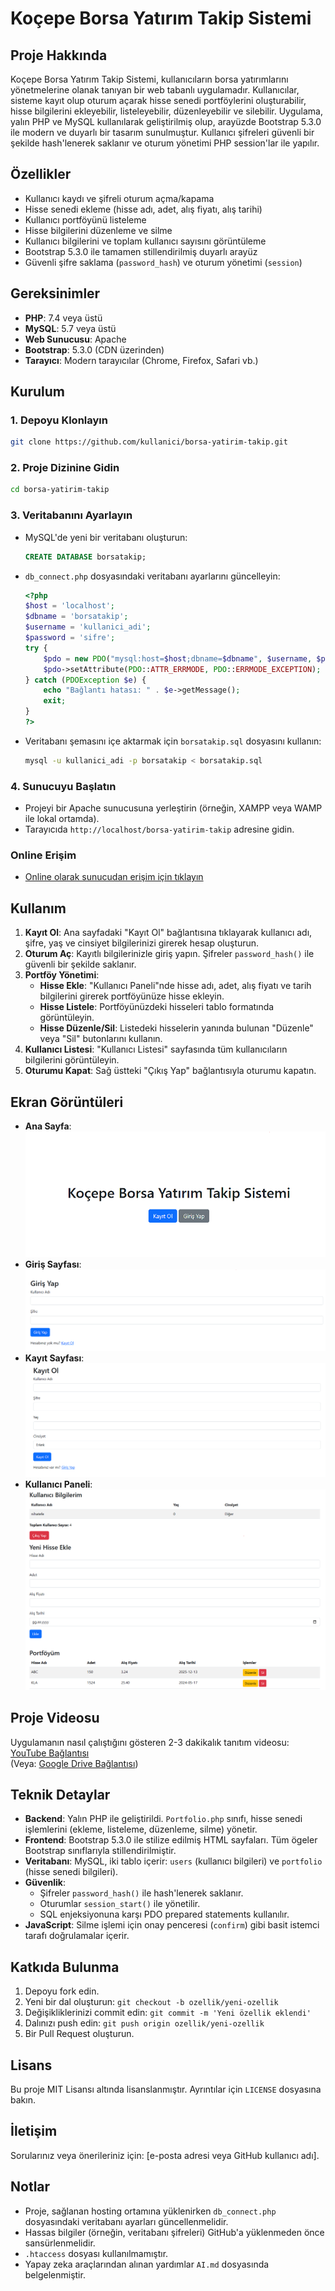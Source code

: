 # Koçepe Borsa Yatırım Takip Sistemi

## Proje Hakkında
Koçepe Borsa Yatırım Takip Sistemi, kullanıcıların borsa yatırımlarını yönetmelerine olanak tanıyan bir web tabanlı uygulamadır. Kullanıcılar, sisteme kayıt olup oturum açarak hisse senedi portföylerini oluşturabilir, hisse bilgilerini ekleyebilir, listeleyebilir, düzenleyebilir ve silebilir. Uygulama, yalın PHP ve MySQL kullanılarak geliştirilmiş olup, arayüzde Bootstrap 5.3.0 ile modern ve duyarlı bir tasarım sunulmuştur. Kullanıcı şifreleri güvenli bir şekilde hash'lenerek saklanır ve oturum yönetimi PHP session'lar ile yapılır.

## Özellikler
- Kullanıcı kaydı ve şifreli oturum açma/kapama
- Hisse senedi ekleme (hisse adı, adet, alış fiyatı, alış tarihi)
- Kullanıcı portföyünü listeleme
- Hisse bilgilerini düzenleme ve silme
- Kullanıcı bilgilerini ve toplam kullanıcı sayısını görüntüleme
- Bootstrap 5.3.0 ile tamamen stillendirilmiş duyarlı arayüz
- Güvenli şifre saklama (`password_hash`) ve oturum yönetimi (`session`)

## Gereksinimler
- **PHP**: 7.4 veya üstü
- **MySQL**: 5.7 veya üstü
- **Web Sunucusu**: Apache
- **Bootstrap**: 5.3.0 (CDN üzerinden)
- **Tarayıcı**: Modern tarayıcılar (Chrome, Firefox, Safari vb.)

## Kurulum

### 1. Depoyu Klonlayın
```bash
git clone https://github.com/kullanici/borsa-yatirim-takip.git
```

### 2. Proje Dizinine Gidin
```bash
cd borsa-yatirim-takip
```

### 3. Veritabanını Ayarlayın
- MySQL'de yeni bir veritabanı oluşturun:
  ```sql
  CREATE DATABASE borsatakip;
  ```
- `db_connect.php` dosyasındaki veritabanı ayarlarını güncelleyin:
  ```php
  <?php
  $host = 'localhost';
  $dbname = 'borsatakip';
  $username = 'kullanici_adi';
  $password = 'sifre';
  try {
      $pdo = new PDO("mysql:host=$host;dbname=$dbname", $username, $password);
      $pdo->setAttribute(PDO::ATTR_ERRMODE, PDO::ERRMODE_EXCEPTION);
  } catch (PDOException $e) {
      echo "Bağlantı hatası: " . $e->getMessage();
      exit;
  }
  ?>
  ```
- Veritabanı şemasını içe aktarmak için `borsatakip.sql` dosyasını kullanın:
  ```bash
  mysql -u kullanici_adi -p borsatakip < borsatakip.sql
  ```

### 4. Sunucuyu Başlatın
- Projeyi bir Apache sunucusuna yerleştirin (örneğin, XAMPP veya WAMP ile lokal ortamda).
- Tarayıcıda `http://localhost/borsa-yatirim-takip` adresine gidin.

### Online Erişim
- <a href = "http://95.130.171.20/~st22360859033"> Online olarak sunucudan erişim için tıklayın</a>

## Kullanım
1. **Kayıt Ol**: Ana sayfadaki "Kayıt Ol" bağlantısına tıklayarak kullanıcı adı, şifre, yaş ve cinsiyet bilgilerinizi girerek hesap oluşturun.
2. **Oturum Aç**: Kayıtlı bilgilerinizle giriş yapın. Şifreler `password_hash()` ile güvenli bir şekilde saklanır.
3. **Portföy Yönetimi**:
   - **Hisse Ekle**: "Kullanıcı Paneli"nde hisse adı, adet, alış fiyatı ve tarih bilgilerini girerek portföyünüze hisse ekleyin.
   - **Hisse Listele**: Portföyünüzdeki hisseleri tablo formatında görüntüleyin.
   - **Hisse Düzenle/Sil**: Listedeki hisselerin yanında bulunan "Düzenle" veya "Sil" butonlarını kullanın.
4. **Kullanıcı Listesi**: "Kullanıcı Listesi" sayfasında tüm kullanıcıların bilgilerini görüntüleyin.
5. **Oturumu Kapat**: Sağ üstteki "Çıkış Yap" bağlantısıyla oturumu kapatın.

## Ekran Görüntüleri
- **Ana Sayfa**:
  ![Ana Sayfa](srcc/index.png)
- **Giriş Sayfası**:  
  ![Giriş Sayfası](srcc/login.png)
- **Kayıt Sayfası**:
   ![Kayıt Sayfası](srcc/register.png)
- **Kullanıcı Paneli**:  
  ![Kullanıcı Paneli](srcc/dashboard.png)

## Proje Videosu
Uygulamanın nasıl çalıştığını gösteren 2-3 dakikalık tanıtım videosu:  
[YouTube Bağlantısı](https://www.youtube.com/watch?v=ornek-video-id)  
(Veya: [Google Drive Bağlantısı](https://drive.google.com/file/d/ornek-dosya-id/view?usp=sharing))

## Teknik Detaylar
- **Backend**: Yalın PHP ile geliştirildi. `Portfolio.php` sınıfı, hisse senedi işlemlerini (ekleme, listeleme, düzenleme, silme) yönetir.
- **Frontend**: Bootstrap 5.3.0 ile stilize edilmiş HTML sayfaları. Tüm ögeler Bootstrap sınıflarıyla stillendirilmiştir.
- **Veritabanı**: MySQL, iki tablo içerir: `users` (kullanıcı bilgileri) ve `portfolio` (hisse senedi bilgileri).
- **Güvenlik**: 
  - Şifreler `password_hash()` ile hash'lenerek saklanır.
  - Oturumlar `session_start()` ile yönetilir.
  - SQL enjeksiyonuna karşı PDO prepared statements kullanılır.
- **JavaScript**: Silme işlemi için onay penceresi (`confirm`) gibi basit istemci tarafı doğrulamalar içerir.

## Katkıda Bulunma
1. Depoyu fork edin.
2. Yeni bir dal oluşturun: `git checkout -b ozellik/yeni-ozellik`
3. Değişikliklerinizi commit edin: `git commit -m 'Yeni özellik eklendi'`
4. Dalınızı push edin: `git push origin ozellik/yeni-ozellik`
5. Bir Pull Request oluşturun.

## Lisans
Bu proje MIT Lisansı altında lisanslanmıştır. Ayrıntılar için `LICENSE` dosyasına bakın.

## İletişim
Sorularınız veya önerileriniz için: [e-posta adresi veya GitHub kullanıcı adı].

## Notlar
- Proje, sağlanan hosting ortamına yüklenirken `db_connect.php` dosyasındaki veritabanı ayarları güncellenmelidir.
- Hassas bilgiler (örneğin, veritabanı şifreleri) GitHub'a yüklenmeden önce sansürlenmelidir.
- `.htaccess` dosyası kullanılmamıştır.
- Yapay zeka araçlarından alınan yardımlar `AI.md` dosyasında belgelenmiştir.
